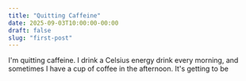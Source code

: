 ```yaml
---
title: "Quitting Caffeine"
date: 2025-09-03T10:00:00-00:00
draft: false
slug: "first-post"
---
```


I'm quitting caffeine. I drink a Celsius energy drink every morning, and sometimes I have a cup of coffee in the afternoon. It's getting to be 